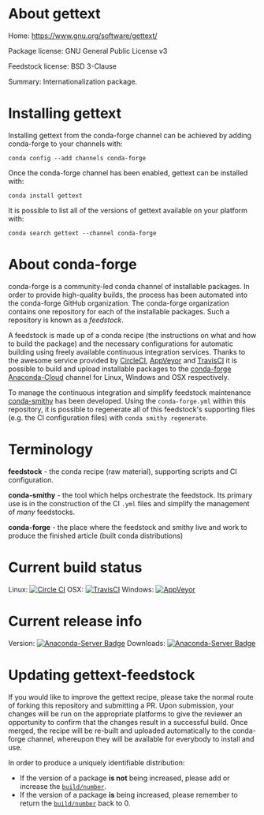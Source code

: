 About gettext
=============

Home: https://www.gnu.org/software/gettext/

Package license: GNU General Public License v3

Feedstock license: BSD 3-Clause

Summary: Internationalization package.



Installing gettext
==================

Installing gettext from the conda-forge channel can be achieved by adding conda-forge to your channels with:

```
conda config --add channels conda-forge
```

Once the conda-forge channel has been enabled, gettext can be installed with:

```
conda install gettext
```

It is possible to list all of the versions of gettext available on your platform with:

```
conda search gettext --channel conda-forge
```


About conda-forge
=================

conda-forge is a community-led conda channel of installable packages.
In order to provide high-quality builds, the process has been automated into the
conda-forge GitHub organization. The conda-forge organization contains one repository 
for each of the installable packages. Such a repository is known as a *feedstock*.

A feedstock is made up of a conda recipe (the instructions on what and how to build
the package) and the necessary configurations for automatic building using freely
available continuous integration services. Thanks to the awesome service provided by
[CircleCI](https://circleci.com/), [AppVeyor](http://www.appveyor.com/)
and [TravisCI](https://travis-ci.org/) it is possible to build and upload installable
packages to the [conda-forge](https://anaconda.org/conda-forge)
[Anaconda-Cloud](http://docs.anaconda.org/) channel for Linux, Windows and OSX respectively.

To manage the continuous integration and simplify feedstock maintenance
[conda-smithy](http://github.com/conda-forge/conda-smithy) has been developed.
Using the ``conda-forge.yml`` within this repository, it is possible to regenerate all of
this feedstock's supporting files (e.g. the CI configuration files) with ``conda smithy regenerate``.


Terminology
===========

**feedstock** - the conda recipe (raw material), supporting scripts and CI configuration.

**conda-smithy** - the tool which helps orchestrate the feedstock.
                   Its primary use is in the construction of the CI ``.yml`` files
                   and simplify the management of *many* feedstocks.

**conda-forge** - the place where the feedstock and smithy live and work to
                  produce the finished article (built conda distributions)

Current build status
====================
Linux: [![Circle CI](https://circleci.com/gh/conda-forge/gettext-feedstock.svg?style=svg)](https://circleci.com/gh/conda-forge/gettext-feedstock)
OSX: [![TravisCI](https://travis-ci.org/conda-forge/gettext-feedstock.svg?branch=master)](https://travis-ci.org/conda-forge/gettext-feedstock) 
Windows: [![AppVeyor](https://ci.appveyor.com/api/projects/status/github/conda-forge/gettext-feedstock?svg=True)](https://ci.appveyor.com/project/conda-forge/gettext-feedstock/branch/master)

Current release info
====================
Version: [![Anaconda-Server Badge](https://anaconda.org/conda-forge/gettext/badges/version.svg)](https://anaconda.org/conda-forge/gettext)
Downloads: [![Anaconda-Server Badge](https://anaconda.org/conda-forge/gettext/badges/downloads.svg)](https://anaconda.org/conda-forge/gettext)


Updating gettext-feedstock
==========================

If you would like to improve the gettext recipe, please take the normal
route of forking this repository and submitting a PR. Upon submission, your changes will
be run on the appropriate platforms to give the reviewer an opportunity to confirm that the
changes result in a successful build. Once merged, the recipe will be re-built and uploaded
automatically to the conda-forge channel, whereupon they will be available for everybody to
install and use.

In order to produce a uniquely identifiable distribution:
 * If the version of a package **is not** being increased, please add or increase
   the [``build/number``](http://conda.pydata.org/docs/building/meta-yaml.html#build-number-and-string). 
 * If the version of a package **is** being increased, please remember to return
   the [``build/number``](http://conda.pydata.org/docs/building/meta-yaml.html#build-number-and-string)
   back to 0.
